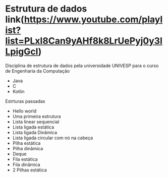 # Estrutura de dados link(https://www.youtube.com/playlist?list=PLxI8Can9yAHf8k8LrUePyj0y3lLpigGcl)

Disciplina de estrutura de dados pela universidade UNIVESP para o curso de Engenharia da Computação
- Java
- C
- Kotlin

Estrturas passadas
- Hello world 
- Uma primeira estrutura
- Lista linear sequencial
- Lista ligada estática
- Lista ligada Dinâmica
- Lista ligada circular com nó na cabeça
- Pilha estática
- Pilha dinâmica
- Deque
- Fila estática
- Fila dinâmica
- 2 Pilhas estática

